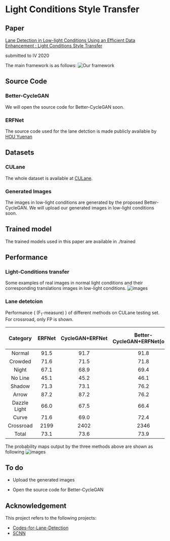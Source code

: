 # Light Conditions Style Transfer

## Paper
[Lane Detection in Low-light Conditions Using an Efficient Data Enhancement : Light Conditions Style Transfer](https://arxiv.org/abs/2002.01177)

submitted to IV 2020

The main framework is as follows:
![Our framework](https://github.com/Chenzhaowei13/Light-Condition-Style-Transfer/blob/master/data/framework.png)

## Source Code

### Better-CycleGAN

We will open the source code for Better-CycleGAN soon.

### ERFNet

The source code used for the lane detction is made publicly available by [HOU Yuenan](https://github.com/cardwing/Codes-for-Lane-Detection/tree/master/ERFNet-CULane-PyTorch)

## Datasets

### CULane

The whole dataset is available at [CULane](https://xingangpan.github.io/projects/CULane.html).

### Generated Images

The  images in low-light conditions are generated by the proposed Better-CycleGAN.  We will upload our generated images in low-light conditions soon.


## Trained model

The trained models used in this paper are available in ./trained


## Performance

### Light-Conditions transfer

Some examples of real images in normal light conditions and their corresponding translations images in low-light conditions.
![images](https://github.com/Chenzhaowei13/Light-Condition-Style-Transfer/blob/master/data/transfer_result.png)


### Lane detetcion

Performance ( (F<sub>1</sub>-measure) ) of different methods on CULane testing set. For crossroad, only FP is shown.

| Category | ERFNet | CycleGAN+ERFNet | Better-CycleGAN+ERFNet(ours) | SCNN | ENet-SAD | ResNet-101-SAD |
|:----:|:----:|:----:|:----:|:----:|:----:|:----:|
| Normal | 91.5 | 91.7 | 91.8 | 90.6 | 90.1 | 90.7 |
| Crowded | 71.6 | 71.5 | 71.8 | 69.7 | 68.8 | 70.0 |
| Night | 67.1 | 68.9 | 69.4 | 66.1 | 66.0 | 66.3 |
| No Line | 45.1 | 45.2 | 46.1 | 43.4 | 41.6 | 43.5 |
| Shadow | 71.3 | 73.1 | 76.2 | 66.9 | 65.9 | 67.0 |
| Arrow | 87.2 | 87.2 | 76.2 | 66.9 | 65.9 | 67.0 |
| Dazzle Light | 66.0 | 67.5 | 66.4 | 58.5 | 60.2 | 59.9 |
| Curve | 71.6 | 69.0 | 72.4 | 64.4 | 65.7 | 65.7 |
| Crossroad | 2199 | 2402 | 2346 | 1990 | 1998 | 2052 |
| Total | 73.1 | 73.6 | 73.9 | 71.6 | 70.8 | 71.8 |

The probability maps output by the three methods above are shown as following
![images](https://github.com/Chenzhaowei13/Light-Condition-Style-Transfer/blob/master/data/lane_detection_results.png)


## To do

- Upload the generated images

- Open the source code for Better-CycleGAN

## Acknowledgement

This project refers to the following projects:

-  [Codes-for-Lane-Detection](https://github.com/cardwing/Codes-for-Lane-Detection)
-  [SCNN](https://github.com/XingangPan/SCNN)






